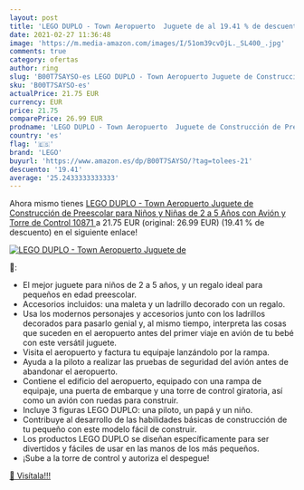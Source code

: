 ```yaml
---
layout: post
title: 'LEGO DUPLO - Town Aeropuerto  Juguete de al 19.41 % de descuento'
date: 2021-02-27 11:36:48
image: 'https://m.media-amazon.com/images/I/51om39cvOjL._SL400_.jpg'
comments: true
category: ofertas
author: ring
slug: 'B00T7SAYSO-es LEGO DUPLO - Town Aeropuerto Juguete de Construcción de...'
sku: 'B00T7SAYSO-es'
actualPrice: 21.75 EUR
currency: EUR
price: 21.75
comparePrice: 26.99 EUR
prodname: 'LEGO DUPLO - Town Aeropuerto  Juguete de Construcción de Preescolar para Niños y Niñas de 2 a 5 Años con Avión y Torre de Control  10871 '
country: 'es'
flag: '🇪🇸'
brand: 'LEGO'
buyurl: 'https://www.amazon.es/dp/B00T7SAYSO/?tag=tolees-21'
descuento: '19.41'
average: '25.2433333333333'
---
```


Ahora mismo tienes [LEGO DUPLO - Town Aeropuerto  Juguete de Construcción de Preescolar para Niños y Niñas de 2 a 5 Años con Avión y Torre de Control  10871 ](https://www.amazon.es/dp/B00T7SAYSO/?tag=tolees-21) a 21.75 EUR (original: 26.99 EUR) (19.41 %  de descuento) en el siguiente enlace!

[![LEGO DUPLO - Town Aeropuerto  Juguete de](https://m.media-amazon.com/images/I/51om39cvOjL._SL400_.jpg)](https://www.amazon.es/dp/B00T7SAYSO/?tag=tolees-21)

🔎:

- El mejor juguete para niños de 2 a 5 años, y un regalo ideal para pequeños en edad preescolar.
- Accesorios incluidos: una maleta y un ladrillo decorado con un regalo.
- Usa los modernos personajes y accesorios junto con los ladrillos decorados para pasarlo genial y, al mismo tiempo, interpreta las cosas que suceden en el aeropuerto antes del primer viaje en avión de tu bebé con este versátil juguete.
- Visita el aeropuerto y factura tu equipaje lanzándolo por la rampa.
- Ayuda a la piloto a realizar las pruebas de seguridad del avión antes de abandonar el aeropuerto.
- Contiene el edificio del aeropuerto, equipado con una rampa de equipaje, una puerta de embarque y una torre de control giratoria, así como un avión con ruedas para construir.
- Incluye 3 figuras LEGO DUPLO: una piloto, un papá y un niño.
- Contribuye al desarrollo de las habilidades básicas de construcción de tu pequeño con este modelo fácil de construir.
- Los productos LEGO DUPLO se diseñan específicamente para ser divertidos y fáciles de usar en las manos de los más pequeños.
- ¡Sube a la torre de control y autoriza el despegue!

[🛒 Visítala!!!](https://www.amazon.es/dp/B00T7SAYSO/?tag=tolees-21)
